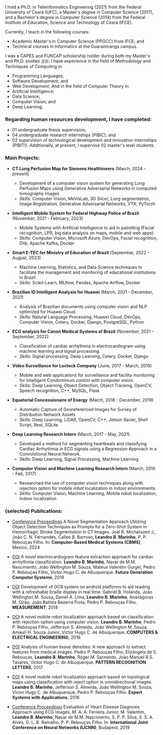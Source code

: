 I hold a Ph.D. in Teleinformatics Engineering (2021) from the Federal University of Ceará (UFC), a Master's degree in Computer Science (2017), and a Bachelor's degree in Computer Science (2014) from the Federal Institute of Education, Science and Technology of Ceará (IFCE).

Currently, I teach in the following courses:
- Academic Master's in Computer Science (PPGCC) from IFCE; and
- Technical courses in Informatics at the Guaramiranga campus.

I was a CAPES and FUNCAP scholarship holder during both my Master's and Ph.D. studies 🇧🇷. I have experience in the field of Methodology and Techniques of Computing in:
- Programming Languages;
- Software Development; and
- Web Development;
And in the field of Computer Theory in:
- Artificial Intelligence;
- Data Science;
- Computer Vision; and
- Deep Learning.

### Regarding human resources development, I have completed:
- 01 undergraduate thesis supervision;
- 04 undergraduate research internships (PIBIC); and
- 02 supervision of technological development and innovation internships (PIBITI).
Additionally, at present, I supervise 02 master's level students.

### Main Projects:
- **CT Lung Perfusion Map for Siemens Healthineers** (March, 2024 - present)
  - Development of a computer vision system for generating Lung Perfusion Maps using Generative Adversarial Networks in computed tomography images
  - *Skills:* Computer Vision, MeVisLab, 3D Slicer, Lung segmentation, Image Registration, Generative Adversarial Networks, VTK, PyTorch

- **Intelligent Mobile System for Federal Highway Police of Brazil** (November, 2021 - February, 2023)
  - Mobile Systems with Artificial Intelligence to aid in patrolling (Facial recognition, LPR, big data analysis on maps, mobile and web apps)
  - *Skills:* Computer Vision, Microsoft Azure, DevOps, Facial recognition, Dlib, Apache Kafka, Docker

- **Smart E-TEC for Ministry of Education of Brazil** (September, 2022 - August, 2023)
  - Machine Learning, Statistics, and Data Science techniques to facilitate the management and monitoring of educational institutions in Brazil.
  - *Skills:* Scikit-Learn, MLflow, Pandas, Apache Airflow, Docker

- **Brazilian ID Intelligent Analysis for Huawei** (March, 2021 - December, 2021)
  - Analysis of Brazilian documents using computer vision and NLP optimized for Huawei Cloud.
  - *Skills:* Natural Language Processing, Huawei Cloud, DevOps, Computer Vision, Celery, Docker, Django, PostgreSQL, Python

- **ECG analysis for Canon Medical Systems of Brazil** (November, 2021 - September, 2022)
  - Classification of cardiac arrhythmia in electrocardiogram using machine learning and signal processing.
  - *Skills:* Signal processing, Deep Learning, Celery, Docker, Django

- **Video Surveillance for Locteck Company** (June, 2017 - March, 2019)
  - Mobile and web applications for surveillance and facility monitoring for Intelligent Condominium control with computer vision.
  - *Skills:* Deep Learning, Object Detection, Object Tracking, OpenCV, Speech recognition, C++, MySQL, Flask

- **Equatorial Concessionaire of Energy** (March, 2018 - December, 2019)
  - Automatic Capture of Georeferenced Images for Survey of Distribution Network Assets
  - *Skills:* Deep Learning, LiDAR, OpenCV, C++, Jetson Xavier, Shell Script, Rest, SQLite

- **Deep Learning Research Intern** (March, 2017 - May, 2021)
  - Developed a method for segmenting heartbeats and classifying Cardiac Arrhythmia in ECG signals using a Regression Approach in a Convolutional Neural Network.
  - *Skills:* Deep Learning, Signal Processing, Machine Learning

- **Computer Vision and Machine Learning Research Intern** (March, 2015 - Feb, 2017)
  - Researched the use of computer vision techniques along with rejection option for mobile robot localization in indoor environments.
  - *Skills:* Computer Vision, Machine Learning, Mobile robot localization, Indoor localization


### (selected) Publications:
 - [Conference Proceedings](https://cbms-conference.org/)
  A Novel Segmentation Approach Utilizing Object Detection Techniques as Prompts for a Zero-Shot System in Hemorrhagic Stroke Segmentation in CT Images. Joel R. Michaliszen J., João C. N. Fernandes, Calleo B. Barroso, **Leandro B. Marinho**, P. P. Rebouças Filho. In: **Computer-Based Medical Systems (CBMS)**, Mexico, 2024

- [DOI](https://doi.org/10.1016/j.future.2019.03.025)
  A novel electrocardiogram feature extraction approach for cardiac arrhythmia classification. **Leandro B. Marinho**, Navar de M.M. Nascimento, João Wellington M. Souza, Mateus Valentim Gurgel, Pedro P. Rebouças Filho, Victor Hugo C. de Albuquerque. **Future Generation Computer Systems**, 2019

- [DOI](https://doi.org/10.1016/j.measurement.2018.02.021)
  Development of OCR system on android platforms to aid reading with a refreshable braille display in real time. Gabriel B. Holanda, João Wellington M. Souza, Daniel A. Lima, **Leandro B. Marinho**, Anaxágoras M. Girão, João Batista Bezerra Frota, Pedro P. Rebouças Filho. **MEASUREMENT**, 2018

- [DOI](https://doi.org/10.1016/j.compeleceng.2018.03.047)
  A novel mobile robot localization approach based on classification with rejection option using computer vision. **Leandro B. Marinho**, Pedro P. Rebouças Filho, Jefferson S. Almeida, João Wellington M. Souza, Amauri H. Souza Junior, Victor Hugo C. de Albuquerque. **COMPUTERS & ELECTRICAL ENGINEERING**, 2018

- [DOI](https://doi.org/10.1016/j.patrec.2017.02.005)
  Analysis of human tissue densities: A new approach to extract features from medical images. Pedro P. Rebouças Filho, Elizângela de S. Rebouças, **Leandro B. Marinho**, Róger M. Sarmento, João Manuel R.S. Tavares, Victor Hugo C. de Albuquerque. **PATTERN RECOGNITION LETTERS**, 2017

- [DOI](https://doi.org/10.1016/j.eswa.2016.12.007)
  A novel mobile robot localization approach based on topological maps using classification with reject option in omnidirectional images. **Leandro B. Marinho**, Jefferson S. Almeida, João Wellington M. Souza, Victor Hugo C. de Albuquerque, Pedro P. Rebouças Filho. **Expert Systems with Applications**, 2016

- [Conference Proceedings](https://ieeexplore.ieee.org/document/8851807#:~:text=10.1109/IJCNN.2019.8851807)
  Evaluation of Heart Disease Diagnosis Approach using ECG Images. M. A. A. Ferreira Junior, M. Valentim, **Leandro B. Marinho**, Navar de M.M. Nascimento, S. P. P. Silva, S. S. A. Alves, G. L. B. Ramalho, P. P. Rebouças Filho. In: **International Joint Conference on Neural Networks (IJCNN)**, Budapest, 2019
